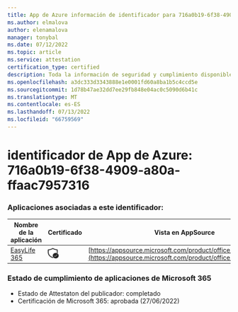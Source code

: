 ```yaml
---
title: App de Azure información de identificador para 716a0b19-6f38-4909-a80a-ffaac7957316
ms.author: elmalova
author: elenamalova
manager: tonybal
ms.date: 07/12/2022
ms.topic: article
ms.service: attestation
certification_type: certified
description: Toda la información de seguridad y cumplimiento disponible para 716a0b19-6f38-4909-a80a-ffaac7957316.
ms.openlocfilehash: a3dc333d3343888e1e0001fd60a8ba1b5c4ccd5e
ms.sourcegitcommit: 1d78b47ae32dd7ee29fb848e04ac0c5090d6b41c
ms.translationtype: MT
ms.contentlocale: es-ES
ms.lasthandoff: 07/13/2022
ms.locfileid: "66759569"
---
```

# <a name="azure-app-id-716a0b19-6f38-4909-a80a-ffaac7957316"></a>identificador de App de Azure: 716a0b19-6f38-4909-a80a-ffaac7957316


### <a name="apps-associated-with-this-id"></a>Aplicaciones asociadas a este identificador:
| **Nombre de la aplicación** | **Certificado** | **Vista en AppSource** |
|--------------|---------------|-----------------------|
| [EasyLife 365](../forward/WA200003697.md) | <img alt="Certified application badge" src="../media/certified-badge.png" height="25" width="25" /> | [https://appsource.microsoft.com/product/office/WA200003697](https://appsource.microsoft.com/product/office/WA200003697) |

### <a name="microsoft-365-app-compliance-status"></a>Estado de cumplimiento de aplicaciones de Microsoft 365
- Estado de Attestaton del publicador: completado
- Certificación de Microsoft 365: aprobada (27/06/2022)
